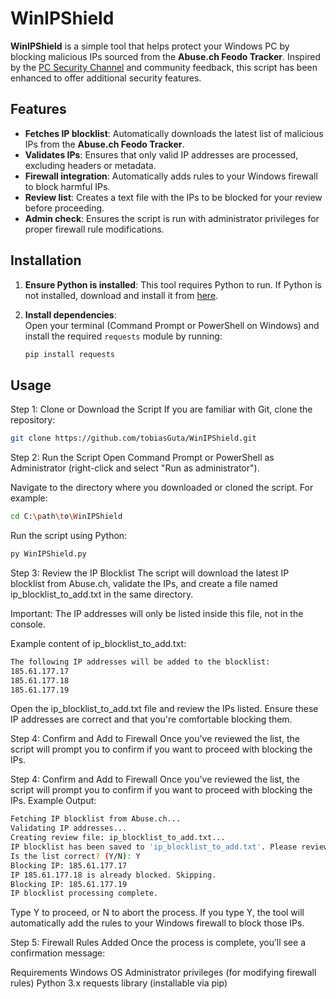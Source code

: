 # WinIPShield

**WinIPShield** is a simple tool that helps protect your Windows PC by blocking malicious IPs sourced from the **Abuse.ch Feodo Tracker**. Inspired by the [PC Security Channel](https://www.youtube.com/watch?v=7UWFJGeix_E) and community feedback, this script has been enhanced to offer additional security features.

## Features
- **Fetches IP blocklist**: Automatically downloads the latest list of malicious IPs from the **Abuse.ch Feodo Tracker**.
- **Validates IPs**: Ensures that only valid IP addresses are processed, excluding headers or metadata.
- **Firewall integration**: Automatically adds rules to your Windows firewall to block harmful IPs.
- **Review list**: Creates a text file with the IPs to be blocked for your review before proceeding.
- **Admin check**: Ensures the script is run with administrator privileges for proper firewall rule modifications.

## Installation

1. **Ensure Python is installed**: This tool requires Python to run. If Python is not installed, download and install it from [here](https://www.python.org/downloads/).
   
2. **Install dependencies**:  
   Open your terminal (Command Prompt or PowerShell on Windows) and install the required `requests` module by running:
   
   ```bash
   pip install requests
   ```
## Usage

Step 1: Clone or Download the Script
If you are familiar with Git, clone the repository:

```bash
git clone https://github.com/tobiasGuta/WinIPShield.git
```

Step 2: Run the Script
Open Command Prompt or PowerShell as Administrator (right-click and select "Run as administrator").

Navigate to the directory where you downloaded or cloned the script. For example:

``` bash
cd C:\path\to\WinIPShield
```

Run the script using Python:

```bash
py WinIPShield.py
```

Step 3: Review the IP Blocklist
The script will download the latest IP blocklist from Abuse.ch, validate the IPs, and create a file named ip_blocklist_to_add.txt in the same directory.

Important: The IP addresses will only be listed inside this file, not in the console.

Example content of ip_blocklist_to_add.txt:

```bash
The following IP addresses will be added to the blocklist:
185.61.177.17
185.61.177.18
185.61.177.19
```

Open the ip_blocklist_to_add.txt file and review the IPs listed. Ensure these IP addresses are correct and that you're comfortable blocking them.

Step 4: Confirm and Add to Firewall
Once you've reviewed the list, the script will prompt you to confirm if you want to proceed with blocking the IPs.

Step 4: Confirm and Add to Firewall
Once you've reviewed the list, the script will prompt you to confirm if you want to proceed with blocking the IPs.
Example Output:
```bash
Fetching IP blocklist from Abuse.ch...
Validating IP addresses...
Creating review file: ip_blocklist_to_add.txt...
IP blocklist has been saved to 'ip_blocklist_to_add.txt'. Please review it.
Is the list correct? (Y/N): Y
Blocking IP: 185.61.177.17
IP 185.61.177.18 is already blocked. Skipping.
Blocking IP: 185.61.177.19
IP blocklist processing complete.
```

Type Y to proceed, or N to abort the process. If you type Y, the tool will automatically add the rules to your Windows firewall to block those IPs.

Step 5: Firewall Rules Added
Once the process is complete, you’ll see a confirmation message:

Requirements
Windows OS
Administrator privileges (for modifying firewall rules)
Python 3.x
requests library (installable via pip)


